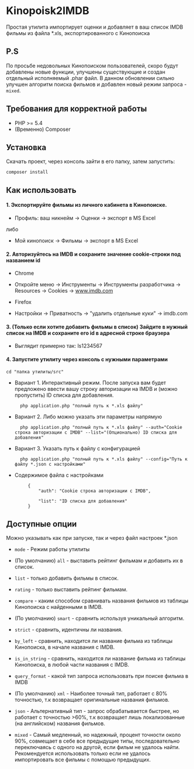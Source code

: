 Kinopoisk2IMDB
=========

Простая утилита импортирует оценки и добавляет в ваш список IMDB фильмы из файла *.xls, экспортированного с Кинопоиска

P.S
------------
По просьбе недовольных Кинопоиском пользователей, скоро будут добавлены новые функции, улучшены существующие и создан отдельный исполняемый .phar файл.
В данном обновлении сильно улучшен алгоритм поиска фильмов и добавлен новый режим запроса - `mixed`.

Требования для корректной работы
------------

* PHP >= 5.4
* (Временно) Composer

Установка
------------

Скачать проект, через консоль зайти в его папку, затем запустить:
  
    composer install

Как использовать
----------

#### 1. Экспортируйте фильмы из личного кабинета в Кинопоиске.

- Профиль: ваш никнейм -> Оценки -> экспорт в MS Excel
    
либо
    
- Мой кинопоиск -> Фильмы -> экспорт в MS Excel
    
#### 2. Авторизуйтесь на IMDB и сохраните значение cookie-строки под названием id

- Chrome
 - Откройте меню -> Инструменты -> Инструменты разработчика -> Resources -> Cookies -> www.imdb.com
 
- Firefox
 - Настройки -> Приватность -> "удалить отдельные куки" -> imdb.com

#### 3. (Только если хотите добавить фильмы в список) Зайдите в нужный список на IMDB и сохраните его id в адресной строке браузера
    
    
- Выглядит примерно так: ls1234567
    
#### 4. Запустите утилиту через консоль с нужными параметрами

    cd "папка утилиты/src"
    
- Вариант 1. Интерактивный режим. После запуска вам будет предложено ввести вашу строку авторизации на IMDB и (можно пропустить) ID списка для добавления.

        php application.php "полный путь к *.xls файлу"

- Вариант 2. Либо можно указать эти параметры напрямую

        php application.php "полный путь к *.xls файлу" --auth="Cookie строка авторизации с IMDB" --list="(Опционально) ID списка для добавления"

- Вариант 3. Указать путь к файлу с конфигурацией

        php application.php "полный путь к *.xls файлу" --config="Путь к файлу *.json с настройками"


 - Содержимое файла с настройками

            {
                "auth": "Cookie строка авторизации с IMDB",
            
                "list": "ID списка для добавления"
            }

 
Доступные опции
----------

Можно указывать как при запуске, так и через файл настроек *.json

- `mode` - Режим работы утилиты

 - (По умолчанию) `all` - выставить рейтинг фильмам и добавить их в список.
 - `list` - только добавить фильмы в список.
 - `rating` - только выставить рейтинг фильмам.

- `compare` - каким способом сравнивать названия фильмов из таблицы Кинопоиска с найденными в IMDB.

 - (По умолчанию) `smart` - сравнить используя уникальный алгоритм.
 - `strict` - сравнить, идентичны ли названия.
 - `by_left` - сравнить, находится ли название фильма из таблицы Кинопоиска, в начале названия с IMDB.
 - `is_in_string` - сравнить, находится ли название фильма из таблицы Кинопоиска, в любой части названия с IMDB.
 
- `query_format` - какой тип запроса использовать при поиске фильма в IMDB

 - (По умолчанию) `xml` - Наиболее точный тип, работает с 80% точностью, т.к возвращает оригинальные названия фильмов.
 - `json` - Альтернативный тип - запрос обрабатывается быстрее, но работает с точностью >60%, т.к возвращает лишь локализованные (на английском) названия фильмов.
 - `mixed` - Самый медленный, но надежный, процент точности около 90%, совмещает в себе все предыдущие типы, последовательно переключаясь с одного на другой, если фильм не удалось найти.
    Рекомендуется использовать только если не удалось импортировать все фильмы с помощью предыдущих.
